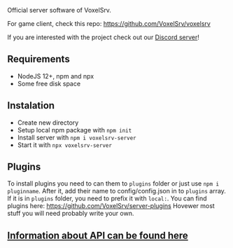 Official server software of VoxelSrv.

For game client, check this repo: https://github.com/VoxelSrv/voxelsrv

If you are interested with the project check out our [Discord server](https://discord.gg/K9PdsDh)!

## Requirements
- NodeJS 12+, npm and npx
- Some free disk space

## Instalation
* Create new directory
* Setup local npm package with `npm init`
* Install server with `npm i voxelsrv-server`
* Start it with `npx voxelsrv-server`

## Plugins
To install plugins you need to can them to `plugins` folder or just use `npm i pluginname`.
After it, add their name to config/config.json in to `plugins` array. If it is in `plugins` folder,
you need to prefix it with `local:`.
You can find plugins here: https://github.com/VoxelSrv/server-plugins
Hovewer most stuff you will need probably write your own.

## [Information about API can be found here](https://voxelsrv.github.io/voxelsrv-server/)
